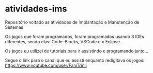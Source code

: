 # atividades-ims
Repositório voltado as atividades de Implantação e Manutenção de Sistemas

Os jogos que foram programados, foram programados usando 3 IDEs diferentes, sendo elas: Code::Blocks, VSCode e o Eclipse.

Os jogos eu utilizei de tutoriais para ir assistindo e programando junto...

Segue o link para o canal que eu assisti enquanto redigitava os jogos: 
https://www.youtube.com/user/FamTrinli
